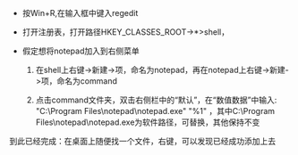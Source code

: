 * 按Win+R,在输入框中键入regedit

* 打开注册表，打开路径HKEY_CLASSES_ROOT->*>shell，

* 假定想将notepad加入到右侧菜单

  1. 在shell上右键->新建->项，命名为notepad，再在notepad上右键->新建->项，命名为command

  2. 点击command文件夹，双击右侧栏中的“默认”，在“数值数据”中输入: "C:\Program Files\notepad\notepad.exe" "%1" ，其中C:\Program Files\notepad\notepad.exe为软件路径，可替换，其他保持不变

到此已经完成：在桌面上随便找一个文件，右键，可以发现已经成功添加上去
